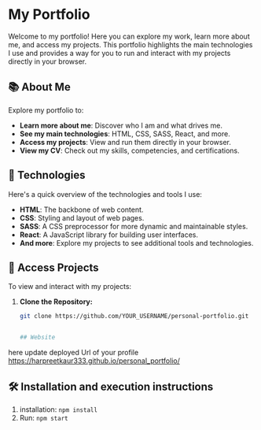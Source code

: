 # My Portfolio

Welcome to my portfolio! Here you can explore my work, learn more about me, and access my projects. This portfolio highlights the main technologies I use and provides a way for you to run and interact with my projects directly in your browser.

## 📚 About Me

Explore my portfolio to:
- **Learn more about me**: Discover who I am and what drives me.
- **See my main technologies**: HTML, CSS, SASS, React, and more.
- **Access my projects**: View and run them directly in your browser.
- **View my CV**: Check out my skills, competencies, and certifications.

## 🚀 Technologies

Here's a quick overview of the technologies and tools I use:

- **HTML**: The backbone of web content.
- **CSS**: Styling and layout of web pages.
- **SASS**: A CSS preprocessor for more dynamic and maintainable styles.
- **React**: A JavaScript library for building user interfaces.
- **And more**: Explore my projects to see additional tools and technologies.

## 🔗 Access Projects

To view and interact with my projects:

1. **Clone the Repository:**

   ```bash
   git clone https://github.com/YOUR_USERNAME/personal-portfolio.git


   ## Website
here update deployed Url of your profile https://harpreetkaur333.github.io/personal_portfolio/

## 🛠 Installation and execution instructions
1. installation: `npm install`
2. Run: `npm start`



